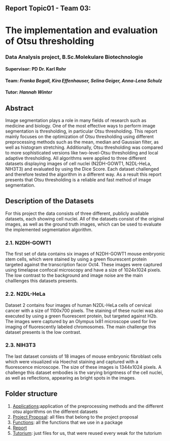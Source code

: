 ## Report Topic01 - Team 03:  
# **The implementation and evaluation of Otsu thresholding**
### Data Analysis project, B.Sc.Molekulare Biotechnologie

#### **Supervisor:** PD Dr. Karl Rohr

#### **Team:** *Franka Begall, Kira Effenhauser, Selina Geiger, Anna-Lena Schulz*

#### **Tutor:** *Hannah Winter*

## Abstract
Image segmentation plays a role in many fields of research such as medicine and biology. One of the most effective ways to perform image segmentation is thresholding, in particular Otsu thresholding. This report mainly focuses on the optimization of Otsu thresholding using different preprocessing methods such as the mean, median and Gaussian filter, as well as histogram stretching. Additionally, Otsu thresholding was compared to more sophisticated versions like two-level-Otsu thresholding and local adaptive thresholding. All algorithms were applied to three different datasets displaying images of cell nuclei (N2DH-GOWT1, N2DL-HeLa, NIH3T3) and evaluated by using the Dice Score. Each dataset challenged and therefore tested the algorithm in a different way. As a result this report presents that Otsu thresholding is a reliable and fast method of image segmentation. 

## Description of the Datasets
For this project the data consists of three different, publicly available datasets, each showing cell nuclei. All of the datasets consist of the original images, as well as the ground truth images, which can be used to evaluate the implemented segmentation algorithm. 
### 2.1. N2DH-GOWT1
The first set of data contains six images of N2DH-GOWT1 mouse embryonic stem cells, which were stained by using a green flourescent protein targeted against the transcription facor Oct4. These images were captured using timelapse confocal microscopy and have a size of 1024x1024 pixels. The low contrast to the background and image noise are the main challlenges this datasets presents.
### 2.2. N2DL-HeLa
Dataset 2 contains four images of human N2DL-HeLa cells of cervical cancer with a size of 1100x700 pixels. The staining of these nuclei was also executed by using a green fluorescent protein, but targeted against H2b. The images were captured by an Olympus lx81 microscope used for live imaging of fluorescently labeled chromosomes. The main challenge this dataset presents is the low contrast.
### 2.3. NIH3T3
The last dataset consists of 18 images of mouse embryonic fibroblast cells which were visualized via Hoechst staining and captured with a fluorescence microscope. The size of these images is 1344x1024 pixels. A challenge this dataset embodies is the varying brigntness of the cell nuclei, as well as reflections, appearing as bright spots in the images.

## Folder structure

1. [Applications](https://github.com/datascience-mobi-2023/topic01_team03/tree/main/applications):application of the preprocessing methods and the different otsu algorithms on the different datasets
2. [Project Proposal](https://github.com/datascience-mobi-2023/topic01_team03/tree/main/Project%20Proposal): all files that belong to the project proposal
3. [Functions](https://github.com/datascience-mobi-2023/topic01_team03/tree/main/Functions): all the functions that we use in a package
4. [Report]()
5. [Tutorium](https://github.com/datascience-mobi-2023/topic01_team03/tree/main/Tutorium): just files for us, that were reused every weak for the tutorium